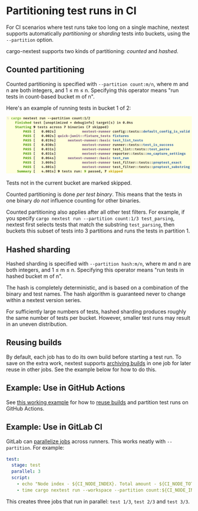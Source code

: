 # Partitioning test runs in CI

For CI scenarios where test runs take too long on a single machine, nextest supports automatically *partitioning* or *sharding* tests into buckets, using the `--partition` option.

cargo-nextest supports two kinds of partitioning: *counted* and *hashed*.

## Counted partitioning

Counted partitioning is specified with `--partition count:m/n`, where m and n are both integers, and 1 ≤ m ≤ n. Specifying this operator means "run tests in count-based bucket m of n".

Here's an example of running tests in bucket 1 of 2:

![Output of cargo nextest run --partition count:1/2](../static/nextest-partition.png)

Tests not in the current bucket are marked skipped.

Counted partitioning is done *per test binary*. This means that the tests in one binary *do not* influence counting for other binaries.

Counted partitioning also applies after all other test filters. For example, if you specify `cargo nextest run --partition count:1/3 test_parsing`, nextest first selects tests that match the substring `test_parsing`, then buckets this subset of tests into 3 partitions and runs the tests in partition 1.

## Hashed sharding

Hashed sharding is specified with `--partition hash:m/n`, where m and n are both integers, and 1 ≤ m ≤ n. Specifying this operator means "run tests in hashed bucket m of n".

The hash is completely deterministic, and is based on a combination of the binary and test names. The hash algorithm is guaranteed never to change within a nextest version series.

For sufficiently large numbers of tests, hashed sharding produces roughly the same number of tests per bucket. However, smaller test runs may result in an uneven distribution.

## Reusing builds

By default, each job has to do its own build before starting a test run. To save on the extra work, nextest supports [archiving builds](reusing-builds.md) in one job for later reuse in other jobs. See the example below for how to do this.

## Example: Use in GitHub Actions

See [this working example](https://github.com/nextest-rs/reuse-build-partition-example/blob/main/.github/workflows/ci.yml) for how to [reuse builds](reusing-builds.md) and partition test runs on GitHub Actions.

## Example: Use in GitLab CI

GitLab can [parallelize jobs](https://docs.gitlab.com/ee/ci/yaml/#parallel) across runners. This works neatly with `--partition`. For example:

```yaml
test:
  stage: test
  parallel: 3
  script:
    - echo "Node index - ${CI_NODE_INDEX}. Total amount - ${CI_NODE_TOTAL}"
    - time cargo nextest run --workspace --partition count:${CI_NODE_INDEX}/${CI_NODE_TOTAL}
```

This creates three jobs that run in parallel: `test 1/3`, `test 2/3` and `test 3/3`.
